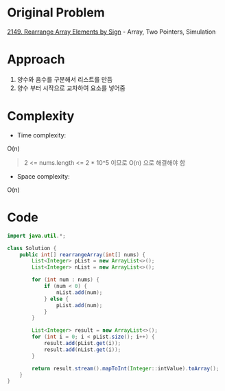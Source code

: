 # Original Problem
<!-- Describe your first thoughts on how to solve this problem. -->
[2149. Rearrange Array Elements by Sign](https://leetcode.com/problems/rearrange-array-elements-by-sign/description) - Array, Two Pointers, Simulation

# Approach
<!-- Describe your approach to solving the problem. -->
1. 양수와 음수를 구분해서 리스트를 만듬
2. 양수 부터 시작으로 교차하여 요소를 넣어줌

# Complexity
- Time complexity:
<!-- Add your time complexity here, e.g. $$O(n)$$ -->
O(n)
> 2 <= nums.length <= 2 * 10^5 이므로 O(n) 으로 해결해야 함
- Space complexity:
<!-- Add your space complexity here, e.g. $$O(n)$$ -->
O(n)

# Code
```java
import java.util.*;

class Solution {
    public int[] rearrangeArray(int[] nums) {
        List<Integer> pList = new ArrayList<>();
        List<Integer> nList = new ArrayList<>();

        for (int num : nums) {
            if (num < 0) {
                nList.add(num);
            } else {
                pList.add(num);
            }
        }

        List<Integer> result = new ArrayList<>();
        for (int i = 0; i < pList.size(); i++) {
            result.add(pList.get(i));
            result.add(nList.get(i));
        }

        return result.stream().mapToInt(Integer::intValue).toArray();
    }
}
```

